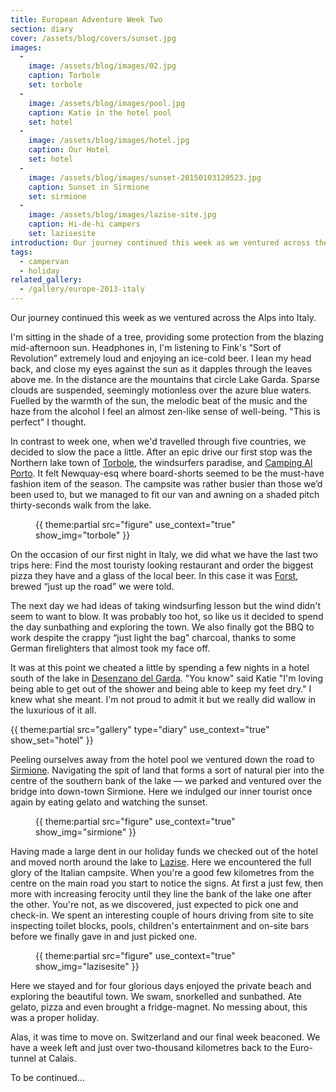 ```yaml
---
title: European Adventure Week Two
section: diary
cover: /assets/blog/covers/sunset.jpg
images:
  - 
    image: /assets/blog/images/02.jpg
    caption: Torbole
    set: torbole
  - 
    image: /assets/blog/images/pool.jpg
    caption: Katie in the hotel pool
    set: hotel
  - 
    image: /assets/blog/images/hotel.jpg
    caption: Our Hotel
    set: hotel
  - 
    image: /assets/blog/images/sunset-20150103120523.jpg
    caption: Sunset in Sirmione
    set: sirmione
  - 
    image: /assets/blog/images/lazise-site.jpg
    caption: Hi-de-hi campers
    set: lazisesite
introduction: Our journey continued this week as we ventured across the Alps into Italy.
tags:
  - campervan
  - holiday
related_gallery:
  - /gallery/europe-2013-italy
---
```

Our journey continued this week as we ventured across the Alps into Italy.

I'm sitting in the shade of a tree, providing some protection from the blazing mid-afternoon sun. Headphones in, I'm listening to Fink's “Sort of Revolution” extremely loud and enjoying an ice-cold beer. I lean my head back, and close my eyes against the sun as it dapples through the leaves above me. In the distance are the mountains that circle Lake Garda. Sparse clouds are suspended, seemingly motionless over the azure blue waters. Fuelled by the warmth of the sun, the melodic beat of the music and the haze from the alcohol I feel an almost zen-like sense of well-being. "This is perfect" I thought. 

In contrast to week one, when we'd travelled through five countries, we decided to slow the pace a little. After an epic drive our first stop was the Northern lake town of [Torbole](http://en.wikipedia.org/wiki/Nago–Torbole), the windsurfers paradise, and [Camping Al Porto](http://www.campingalporto.it/camp/). It felt Newquay-esq where board-shorts seemed to be the must-have fashion item of the season. The campsite was rather busier than those we’d been used to, but we managed to fit our van and awning on a shaded pitch thirty-seconds walk from the lake.

<figure class="inline">{{ theme:partial src="figure" use_context="true" show_img="torbole" }}</figure>

On the occasion of our first night in Italy, we did what we have the last two trips here: Find the most touristy looking restaurant and order the biggest pizza they have and a glass of the local beer. In this case it was [Forst](http://www.forst.it/eng), brewed “just up the road” we were told. 

The next day we had ideas of taking windsurfing lesson but the wind didn't seem to want to blow. It was probably too hot, so like us it decided to spend the day sunbathing and exploring the town. We also finally got the BBQ to work despite the crappy “just light the bag” charcoal, thanks to some German firelighters that almost took my face off. 

It was at this point we cheated a little by spending a few nights in a hotel south of the lake in [Desenzano del Garda](http://en.wikipedia.org/wiki/Desenzano_del_Garda). "You know" said Katie "I'm loving being able to get out of the shower and being able to keep my feet dry." I knew what she meant. I'm not proud to admit it but we really did wallow in the luxurious of it all. 

<div class="gallery">{{ theme:partial src="gallery" type="diary" use_context="true" show_set="hotel" }}</div>

Peeling ourselves away from the hotel pool we ventured down the road to [Sirmione](http://en.wikipedia.org/wiki/Sirmione). Navigating the spit of land that forms a sort of natural pier into the centre of the southern bank of the lake — we parked and ventured over the bridge into down-town Sirmione. Here we indulged our inner tourist once again by eating gelato and watching the sunset. 

<figure class="inline">{{ theme:partial src="figure" use_context="true" show_img="sirmione" }}</figure>

Having made a large dent in our holiday funds we checked out of the hotel and moved north around the lake to [Lazise](http://en.wikipedia.org/wiki/Lazise). Here we encountered the full glory of the Italian campsite. When you're a good few kilometres from the centre on the main road you start to notice the signs. At first a just few, then more with increasing ferocity until they line the bank of the lake one after the other. You're not, as we discovered, just expected to pick one and check-in. We spent an interesting couple of hours driving from site to site inspecting toilet blocks, pools, children's entertainment and on-site bars before we finally gave in and just picked one.

<figure class="inline">{{ theme:partial src="figure" use_context="true" show_img="lazisesite" }}</figure>

Here we stayed and for four glorious days enjoyed the private beach and exploring the beautiful town. We swam, snorkelled and sunbathed. Ate gelato, pizza and even brought a fridge-magnet. No messing about, this was a proper holiday.

Alas, it was time to move on. Switzerland and our final week beaconed. We have a week left and just over two-thousand kilometres back to the Euro-tunnel at Calais.

To be continued…